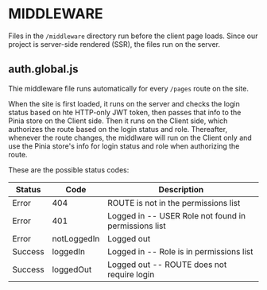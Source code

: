 # MIDDLEWARE

Files in the `/middleware` directory run before the client page loads. Since our project is server-side rendered (SSR), the files run on the server.

## auth.global.js

Thie middleware file runs automatically for every `/pages` route on the site.

When the site is first loaded, it runs on the server and checks the login status based on hte HTTP-only JWT token, then passes that info to the Pinia store on the Client side. Then it runs on the Client side, which authorizes the route based on the login status and role. Thereafter, whenever the route changes, the middlware will run on the Client only and use the Pinia store's info for login status and role when authorizing the route.

These are the possible status codes:

| Status  | Code        | Description                                          |
| ------- | ----------- | ---------------------------------------------------- |
| Error   | 404         | ROUTE is not in the permissions list                 |
| Error   | 401         | Logged in -- USER Role not found in permissions list |
| Error   | notLoggedIn | Logged out                                           |
| Success | loggedIn    | Logged in -- Role is in permissions list             |
| Success | loggedOut   | Logged out -- ROUTE does not require login           |

